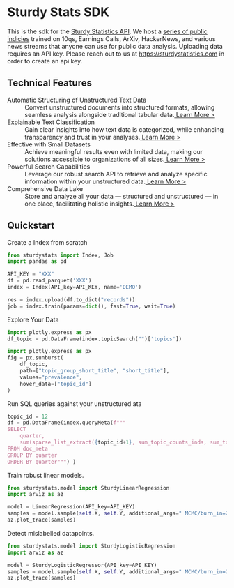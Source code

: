 # Sturdy Stats SDK

This is the sdk for the [Sturdy Statistics API](https://sturdystatistics.com/). We host a [series of public indicies](http://localhost:8050/public-dashboards) trained on 10qs, Earnings Calls, ArXiv, HackerNews, and various news streams that anyone can use for public data analysis. Uploading data requires an API key. Please reach out to us at https://sturdystatistics.com in order to create an api key. 

## Technical Features

<dl><dt>Automatic Structuring of Unstructured Text Data</dt><span></span><dd>Convert unstructured documents into structured formats, allowing seamless analysis alongside traditional tabular data.<a href="https://sturdystatistics.com/features.html#structure"> Learn More &gt;</a></dd><span></span><dt>Explainable Text Classification</dt><span></span><dd>Gain clear insights into how text data is categorized, while enhancing transparency and trust in your analyses.<a href="https://sturdystatistics.com/features.html#classification"> Learn More &gt;</a></dd><span></span><dt>Effective with Small Datasets</dt><span></span><dd>Achieve meaningful results even with limited data, making our solutions accessible to organizations of all sizes.<a href="https://sturdystatistics.com/features.html#sparse-prior"> Learn More &gt;</a></dd><span></span><dt>Powerful Search Capabilities</dt><span></span><dd>Leverage our robust search API to retrieve and analyze specific information within your unstructured data.<a href="https://sturdystatistics.com/features.html#search"> Learn More &gt;</a></dd><span></span><dt>Comprehensive Data Lake</dt><span></span><dd>Store and analyze all your data — structured and unstructured — in one place, facilitating holistic insights.<a href="https://sturdystatistics.com/features.html#data-lake"> Learn More &gt;</a></dd><span></span></dl>

## Quickstart

Create a Index from scratch
```python
from sturdystats import Index, Job
import pandas as pd

API_KEY = "XXX"
df = pd.read_parquet('XXX')
index = Index(API_key=API_KEY, name='DEMO')

res = index.upload(df.to_dict("records"))
job = index.train(params=dict(), fast=True, wait=True)
```

Explore Your Data
```python
import plotly.express as px
df_topic = pd.DataFrame(index.topicSearch("")['topics'])

import plotly.express as px
fig = px.sunburst(
    df_topic, 
    path=["topic_group_short_title", "short_title"],
    values="prevalence", 
    hover_data=["topic_id"]
)
```

Run SQL queries against your unstructured ata
```python
topic_id = 12
df = pd.DataFrame(index.queryMeta(f"""
SELECT
    quarter,
    sum(sparse_list_extract({topic_id+1}, sum_topic_counts_inds, sum_topic_counts_vals)) as n_occurences
FROM doc_meta 
GROUP BY quarter 
ORDER BY quarter""") )
```

Train robust linear models.
```python
from sturdystats.model import SturdyLinearRegression
import arviz as az

model = LinearRegression(API_key=API_KEY)
samples = model.sample(self.X, self.Y, additional_args=" MCMC/burn_in=20 MCMC/sample=20 ")
az.plot_trace(samples)
```

Detect mislabelled datapoints.
```python
from sturdystats.model import SturdyLogisticRegression 
import arviz as az

model = SturdyLogisticRegressor(API_key=API_KEY)
samples = model.sample(self.X, self.Y, additional_args=" MCMC/burn_in=20 MCMC/sample=20 ")
az.plot_trace(samples)
```
